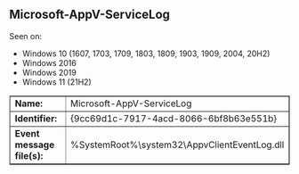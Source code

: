 ## Microsoft-AppV-ServiceLog

Seen on:
* Windows 10 (1607, 1703, 1709, 1803, 1809, 1903, 1909, 2004, 20H2)
* Windows 2016
* Windows 2019
* Windows 11 (21H2)

<table border="1" class="docutils">
  <tbody>
    <tr>
      <td><b>Name:</b></td>
      <td>Microsoft-AppV-ServiceLog</td>
    </tr>
    <tr>
      <td><b>Identifier:</b></td>
      <td>{9cc69d1c-7917-4acd-8066-6bf8b63e551b}</td>
    </tr>
    <tr>
      <td><b>Event message file(s):</b></td>
      <td>%SystemRoot%\system32\AppvClientEventLog.dll</td>
    </tr>
  </tbody>
</table>

&nbsp;

